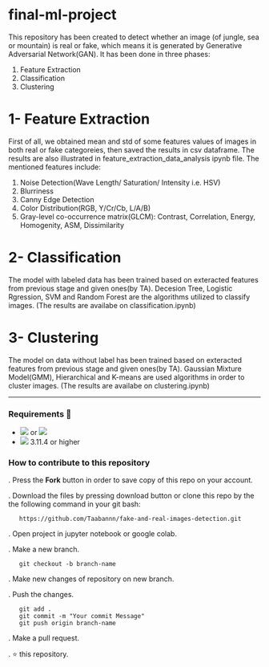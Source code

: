 # final-ml-project
This repository has been created to detect whether an image (of jungle, sea or mountain) is real or fake, which means it is generated by Generative Adversarial Network(GAN).
It has been done in three phases: 
1. Feature Extraction
2. Classification
3. Clustering

# 1- Feature Extraction
First of all, we obtained mean and std of some features values of images in both real or fake categoreies, then saved the results in csv dataframe. The results are also illustrated in feature_extraction_data_analysis ipynb file.
The mentioned features include:
1. Noise Detection(Wave Length/ Saturation/ Intensity i.e. HSV)
2. Blurriness
3. Canny Edge Detection
4. Color Distribution(RGB, Y/Cr/Cb, L/A/B)
5. Gray-level co-occurrence matrix(GLCM): Contrast, Correlation, Energy, Homogenity, ASM, Dissimilarity

# 2- Classification
The model with labeled data has been trained based on exteracted features from previous stage and given ones(by TA). Decesion Tree, Logistic Rgression, SVM and Random Forest are the algorithms utilized to classify images. (The results are availabe on classification.ipynb)

# 3- Clustering
The model on data without label has been trained based on exteracted features from previous stage and given ones(by TA). Gaussian Mixture Model(GMM), Hierarchical and K-means are used algorithms in order to cluster images. (The results are availabe on clustering.ipynb)

-----------------------------------------------------------------------------------------------------------------------------------------------------------------------
### Requirements 🔧
* <img src="https://img.shields.io/badge/-Jupyter-05122A?style=flat&logo=jupyter"/> or <img src="https://img.shields.io/badge/-Google Colab-05122A?style=flat&logo=googlecolab"/>
* <img src="https://img.shields.io/badge/-Python-05122A?style=flat&logo=python"/> 3.11.4 or higher

### How to contribute to this repository 
. Press the **Fork** button in order to save copy of this repo on your account.

. Download the files by pressing download button or clone this repo by the the following command in your git bash:

       https://github.com/Taabannn/fake-and-real-images-detection.git
       
. Open project in jupyter notebook or google colab.

. Make a new branch.
 
       git checkout -b branch-name
. Make new changes of repository on new branch.

. Push the changes.

       git add .
       git commit -m "Your commit Message"
       git push origin branch-name
. Make a pull request.

. ⭐ this repository.

